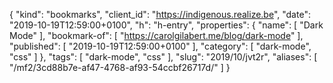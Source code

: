 {
  "kind": "bookmarks",
  "client_id": "https://indigenous.realize.be",
  "date": "2019-10-19T12:59:00+0100",
  "h": "h-entry",
  "properties": {
    "name": [
      "Dark Mode"
    ],
    "bookmark-of": [
      "https://carolgilabert.me/blog/dark-mode"
    ],
    "published": [
      "2019-10-19T12:59:00+0100"
    ],
    "category": [
      "dark-mode",
      "css"
    ]
  },
  "tags": [
    "dark-mode",
    "css"
  ],
  "slug": "2019/10/jvt2r",
  "aliases": [
    "/mf2/3cd88b7e-af47-4768-af93-54ccbf26717d/"
  ]
}
